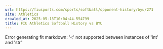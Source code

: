 ```yaml
---
url: https://fiusports.com/sports/softball/opponent-history/byu/271
site: Athletics
crawled_at: 2025-05-13T10:04:44.554799
title: FIU Athletics Softball History vs BYU
---
```


Error generating fit markdown: '<' not supported between instances of 'int' and 'str'